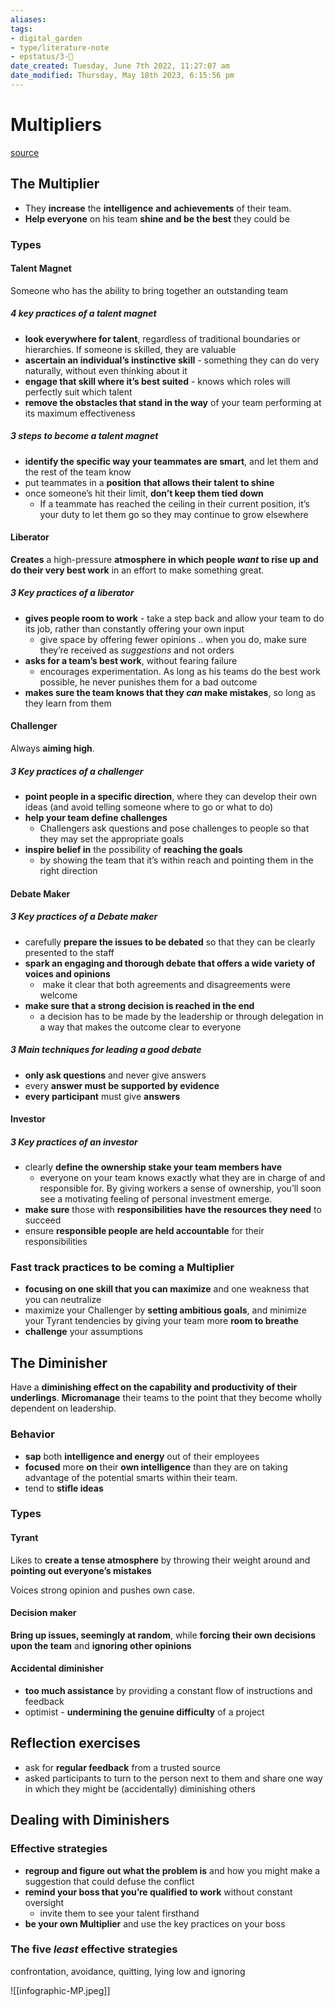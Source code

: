 ```yaml
---
aliases: 
tags: 
- digital_garden
- type/literature-note
- epstatus/3-🌳
date_created: Tuesday, June 7th 2022, 11:27:07 am
date_modified: Thursday, May 18th 2023, 6:15:56 pm
---
```

# Multipliers 
[source](https://www.blinkist.com/en/nc/browse/books/multipliers-en?r=1&st=Multipliers)

## The Multiplier
* They **increase** the **intelligence** **and achievements** of their team.
* **Help everyone** on his team **shine and be the best** they could be

### Types
#### Talent Magnet
Someone who has the ability to bring together an outstanding team

##### 4 key practices of a talent magnet
* **look everywhere for talent**, regardless of traditional boundaries or hierarchies. If someone is skilled, they are valuable
* **ascertain an individual’s instinctive skill** - something they can do very naturally, without even thinking about it
* **engage that skill where it’s best suited** - knows which roles will perfectly suit which talent
* **remove the obstacles that stand in the way** of your team performing at its maximum effectiveness

##### 3 steps to become a talent magnet
* **identify the specific way your teammates are smart**, and let them and the rest of the team know
* put teammates in a **position** **that allows their talent to shine**
* once someone’s hit their limit, **don’t keep them tied down**
	* If a teammate has reached the ceiling in their current position, it’s your duty to let them go so they may continue to grow elsewhere

#### Liberator
**Creates** a high-pressure **atmosphere** **in which people _want_ to rise up and do their very best work** in an effort to make something great.

##### 3 Key practices of a liberator
* **gives people room to work** - take a step back and allow your team to do its job, rather than constantly offering your own input
	* give space by offering fewer opinions .. when you do, make sure they’re received as _suggestions_ and not orders
* **asks for a team’s best work**, without fearing failure
	* encourages experimentation. As long as his teams do the best work possible, he never punishes them for a bad outcome
* **makes sure the team knows that they _can_ make mistakes**, so long as they learn from them

#### Challenger
Always **aiming high**.

##### 3 Key practices of a challenger
+ **point people in a specific direction**, where they can develop their own ideas (and avoid telling someone where to go or what to do)
+ **help your team define challenges**
	+ Challengers ask questions and pose challenges to people so that they may set the appropriate goals
+ **inspire belief in** the possibility of **reaching the goals**
	+ by showing the team that it’s within reach and pointing them in the right direction

#### Debate Maker
##### 3 Key practices of a Debate maker
+ carefully **prepare the issues to be debated** so that they can be clearly presented to the staff
+ **spark an engaging and thorough debate that offers a wide variety of voices and opinions**
	+  make it clear that both agreements and disagreements were welcome
+ **make sure that a strong decision is reached in the end**
	+ a decision has to be made by the leadership or through delegation in a way that makes the outcome clear to everyone

##### 3 Main techniques for leading a good debate
+ **only ask questions** and never give answers
+ every **answer must be supported by evidence**
+ **every participant** must give **answers**

#### Investor
##### 3 Key practices of an investor
+ clearly **define the ownership stake your team members have**
	+ everyone on your team knows exactly what they are in charge of and responsible for. By giving workers a sense of ownership, you’ll soon see a motivating feeling of personal investment emerge.
+ **make sure** those with **responsibilities** **have the resources they need** to succeed
+ ensure **responsible people are held accountable** for their responsibilities

### Fast track practices to be coming a Multiplier
+ **focusing on one skill that you can maximize** and one weakness that you can neutralize
+ maximize your Challenger by **setting ambitious goals**, and minimize your Tyrant tendencies by giving your team more **room to breathe**
+ **challenge** your assumptions

## The Diminisher
Have a **diminishing effect on the capability and productivity of their underlings**.
**Micromanage** their teams to the point that they become wholly dependent on leadership.

### Behavior
* **sap** both **intelligence and energy** out of their employees
* **focused** more **on** their **own intelligence** than they are on taking advantage of the potential smarts within their team.
* tend to **stifle ideas**

### Types
#### Tyrant
Likes to **create a tense atmosphere** by throwing their weight around and **pointing out everyone’s mistakes**

Voices strong opinion and pushes own case.

#### Decision maker
**Bring up issues, seemingly at random**, while **forcing their own decisions upon the team** and **ignoring other opinions**

#### Accidental diminisher
+ **too much assistance** by providing a constant flow of instructions and feedback
+ optimist - **undermining the genuine difficulty** of a project

## Reflection exercises
+ ask for **regular feedback** from a trusted source
+ asked participants to turn to the person next to them and share one way in which they might be (accidentally) diminishing others

## Dealing with Diminishers
### Effective strategies
+ **regroup and figure out what the problem is** and how you might make a suggestion that could defuse the conflict
+ **remind your boss that you’re qualified to work** without constant oversight
	+ invite them to see your talent firsthand
+ **be your own Multiplier** and use the key practices on your boss

### The five _least_ effective strategies
confrontation, avoidance, quitting, lying low and ignoring


![[infographic-MP.jpeg]]
